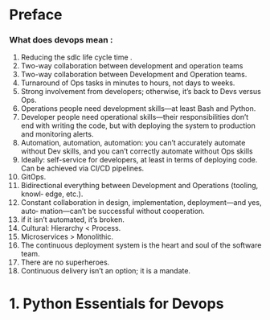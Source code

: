 # Preface 

### What does devops mean : 
1. Reducing the sdlc life cycle time . 
2. Two-way collaboration between development and operation teams 
3. Two-way collaboration between Development and Operation teams.
4. Turnaround of Ops tasks in minutes to hours, not days to weeks.
5. Strong involvement from developers; otherwise, it’s back to Devs versus Ops.
6. Operations people need development skills—at least Bash and Python.
7. Developer people need operational skills—their responsibilities don’t end with writing the code, but with deploying the system to production and monitoring alerts.
8. Automation, automation, automation: you can’t accurately automate without Dev skills, and you can’t correctly automate without Ops skills
9. Ideally: self-service for developers, at least in terms of deploying code.
Can be achieved via CI/CD pipelines.
10. GitOps.
11. Bidirectional everything between Development and Operations (tooling, knowl‐ edge, etc.).
12. Constant collaboration in design, implementation, deployment—and yes, auto‐ mation—can’t be successful without cooperation.
13. if it isn’t automated, it’s broken.
14. Cultural: Hierarchy < Process.
15. Microservices > Monolithic.
16. The continuous deployment system is the heart and soul of the software team.
17. There are no superheroes.
18. Continuous delivery isn’t an option; it is a mandate.



# 1. Python Essentials for Devops 


